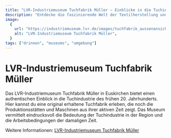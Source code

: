 ```yaml
---
title: "LVR-Industriemuseum Tuchfabrik Müller – Einblicke in die Tuchindustrie"
description: "Entdecke die faszinierende Welt der Textilherstellung und die Geschichte der Tuchfabrik Müller in Euskirchen."
image:
  {
    url: "https://industriemuseum.lvr.de/images/tuchfabrik_aussenansicht.jpg",
    alt: "LVR-Industriemuseum Tuchfabrik Müller",
  }
tags: ["drinnen", "museums", "umgebung"]
---
```


# LVR-Industriemuseum Tuchfabrik Müller

Das LVR-Industriemuseum Tuchfabrik Müller in Euskirchen bietet einen authentischen Einblick in die Tuchindustrie des frühen 20. Jahrhunderts. Hier kannst du eine original erhaltene Tuchfabrik erleben, die noch die Produktionsstätten und Maschinen aus ihrer aktiven Zeit zeigt. Das Museum vermittelt eindrucksvoll die Bedeutung der Tuchindustrie in der Region und die Arbeitsbedingungen der damaligen Zeit.

Weitere Informationen: [LVR-Industriemuseum Tuchfabrik Müller](https://industriemuseum.lvr.de/de/die_museen/euskirchen/tuchfabrik_mueller.html)
